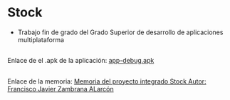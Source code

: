 # Stock
* Trabajo fin de grado del Grado Superior de desarrollo de aplicaciones multiplataforma
##
Enlace de el .apk de la aplicación:
[app-debug.apk
](https://github.com/zKisko/Stock/blob/master/app-debug.apk)
##
Enlace de la memoria:
[Memoria del proyecto integrado Stock
Autor: Francisco Javier Zambrana ALarcón
](https://github.com/zKisko/Stock/blob/master/Memoria%20PI%20Francisco%20Javier%20Zambrana%20Alarc%C3%B3n.docx)

